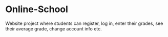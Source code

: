 # Online-School
 Website project where students can register, log in, enter their grades, see their average grade, change account info etc.
